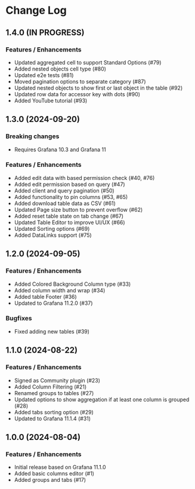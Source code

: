 # Change Log

## 1.4.0 (IN PROGRESS)

### Features / Enhancements

- Updated aggregated cell to support Standard Options (#79)
- Added nested objects cell type (#80)
- Updated e2e tests (#81)
- Moved pagination options to separate category (#87)
- Updated nested objects to show first or last object in the table (#92)
- Updated row data for accessor key with dots (#90)
- Added YouTube tutorial (#93)

## 1.3.0 (2024-09-20)

### Breaking changes

- Requires Grafana 10.3 and Grafana 11

### Features / Enhancements

- Added edit data with based permission check (#40, #76)
- Added edit permission based on query (#47)
- Added client and query pagination (#50)
- Added functionality to pin columns (#53, #65)
- Added download table data as CSV (#61)
- Updated Page size button to prevent overflow (#62)
- Added reset table state on tab change (#67)
- Updated Table Editor to improve UI/UX (#66)
- Updated Sorting options (#69)
- Added DataLinks support (#75)

## 1.2.0 (2024-09-05)

### Features / Enhancements

- Added Colored Background Column type (#33)
- Added column width and wrap (#34)
- Added table Footer (#36)
- Updated to Grafana 11.2.0 (#37)

### Bugfixes

- Fixed adding new tables (#39)

## 1.1.0 (2024-08-22)

### Features / Enhancements

- Signed as Community plugin (#23)
- Added Column Filtering (#21)
- Renamed groups to tables (#27)
- Updated options to show aggregation if at least one column is grouped (#28)
- Added tabs sorting option (#29)
- Updated to Grafana 11.1.4 (#31)

## 1.0.0 (2024-08-04)

### Features / Enhancements

- Initial release based on Grafana 11.1.0
- Added basic columns editor (#1)
- Added groups and tabs (#17)

